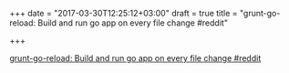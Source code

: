 +++
date = "2017-03-30T12:25:12+03:00"
draft = true
title = "grunt-go-reload: Build and run go app on every file change  #reddit"

+++

<p><a href="https://t.co/lvM6WsTP77">grunt-go-reload: Build and run go app on every file change  #reddit</a></p>